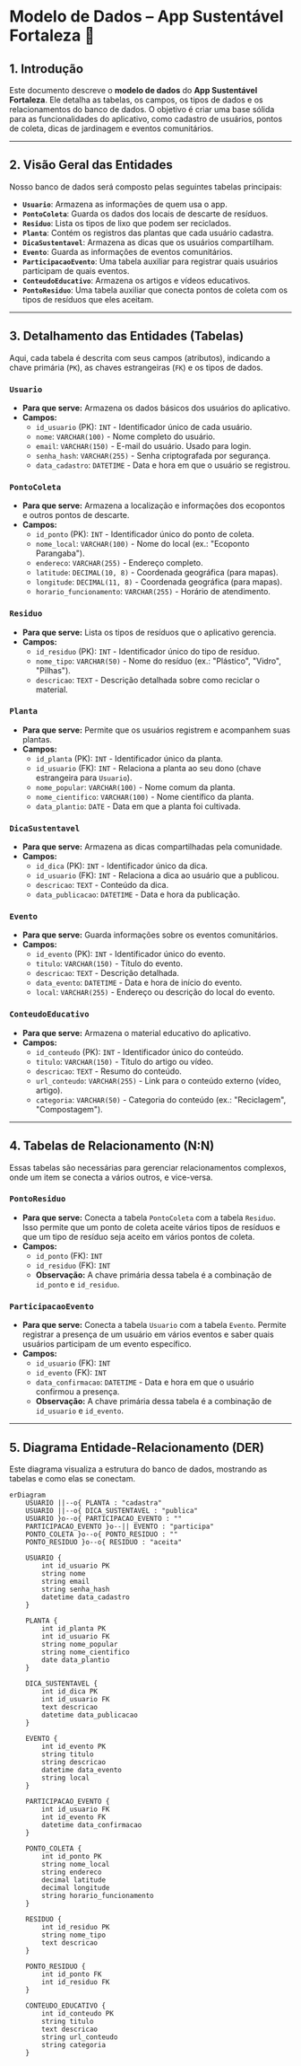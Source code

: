 # Modelo de Dados – App Sustentável Fortaleza 🌱

## 1\. Introdução

Este documento descreve o **modelo de dados** do **App Sustentável Fortaleza**. Ele detalha as tabelas, os campos, os tipos de dados e os relacionamentos do banco de dados. O objetivo é criar uma base sólida para as funcionalidades do aplicativo, como cadastro de usuários, pontos de coleta, dicas de jardinagem e eventos comunitários.

-----

## 2\. Visão Geral das Entidades

Nosso banco de dados será composto pelas seguintes tabelas principais:

  * **`Usuario`**: Armazena as informações de quem usa o app.
  * **`PontoColeta`**: Guarda os dados dos locais de descarte de resíduos.
  * **`Residuo`**: Lista os tipos de lixo que podem ser reciclados.
  * **`Planta`**: Contém os registros das plantas que cada usuário cadastra.
  * **`DicaSustentavel`**: Armazena as dicas que os usuários compartilham.
  * **`Evento`**: Guarda as informações de eventos comunitários.
  * **`ParticipacaoEvento`**: Uma tabela auxiliar para registrar quais usuários participam de quais eventos.
  * **`ConteudoEducativo`**: Armazena os artigos e vídeos educativos.
  * **`PontoResiduo`**: Uma tabela auxiliar que conecta pontos de coleta com os tipos de resíduos que eles aceitam.

-----

## 3\. Detalhamento das Entidades (Tabelas)

Aqui, cada tabela é descrita com seus campos (atributos), indicando a chave primária (`PK`), as chaves estrangeiras (`FK`) e os tipos de dados.

### `Usuario`

  * **Para que serve:** Armazena os dados básicos dos usuários do aplicativo.
  * **Campos:**
      * `id_usuario` (PK): `INT` - Identificador único de cada usuário.
      * `nome`: `VARCHAR(100)` - Nome completo do usuário.
      * `email`: `VARCHAR(150)` - E-mail do usuário. Usado para login.
      * `senha_hash`: `VARCHAR(255)` - Senha criptografada por segurança.
      * `data_cadastro`: `DATETIME` - Data e hora em que o usuário se registrou.

### `PontoColeta`

  * **Para que serve:** Armazena a localização e informações dos ecopontos e outros pontos de descarte.
  * **Campos:**
      * `id_ponto` (PK): `INT` - Identificador único do ponto de coleta.
      * `nome_local`: `VARCHAR(100)` - Nome do local (ex.: "Ecoponto Parangaba").
      * `endereco`: `VARCHAR(255)` - Endereço completo.
      * `latitude`: `DECIMAL(10, 8)` - Coordenada geográfica (para mapas).
      * `longitude`: `DECIMAL(11, 8)` - Coordenada geográfica (para mapas).
      * `horario_funcionamento`: `VARCHAR(255)` - Horário de atendimento.

### `Residuo`

  * **Para que serve:** Lista os tipos de resíduos que o aplicativo gerencia.
  * **Campos:**
      * `id_residuo` (PK): `INT` - Identificador único do tipo de resíduo.
      * `nome_tipo`: `VARCHAR(50)` - Nome do resíduo (ex.: "Plástico", "Vidro", "Pilhas").
      * `descricao`: `TEXT` - Descrição detalhada sobre como reciclar o material.

### `Planta`

  * **Para que serve:** Permite que os usuários registrem e acompanhem suas plantas.
  * **Campos:**
      * `id_planta` (PK): `INT` - Identificador único da planta.
      * `id_usuario` (FK): `INT` - Relaciona a planta ao seu dono (chave estrangeira para `Usuario`).
      * `nome_popular`: `VARCHAR(100)` - Nome comum da planta.
      * `nome_cientifico`: `VARCHAR(100)` - Nome científico da planta.
      * `data_plantio`: `DATE` - Data em que a planta foi cultivada.

### `DicaSustentavel`

  * **Para que serve:** Armazena as dicas compartilhadas pela comunidade.
  * **Campos:**
      * `id_dica` (PK): `INT` - Identificador único da dica.
      * `id_usuario` (FK): `INT` - Relaciona a dica ao usuário que a publicou.
      * `descricao`: `TEXT` - Conteúdo da dica.
      * `data_publicacao`: `DATETIME` - Data e hora da publicação.

### `Evento`

  * **Para que serve:** Guarda informações sobre os eventos comunitários.
  * **Campos:**
      * `id_evento` (PK): `INT` - Identificador único do evento.
      * `titulo`: `VARCHAR(150)` - Título do evento.
      * `descricao`: `TEXT` - Descrição detalhada.
      * `data_evento`: `DATETIME` - Data e hora de início do evento.
      * `local`: `VARCHAR(255)` - Endereço ou descrição do local do evento.

### `ConteudoEducativo`

  * **Para que serve:** Armazena o material educativo do aplicativo.
  * **Campos:**
      * `id_conteudo` (PK): `INT` - Identificador único do conteúdo.
      * `titulo`: `VARCHAR(150)` - Título do artigo ou vídeo.
      * `descricao`: `TEXT` - Resumo do conteúdo.
      * `url_conteudo`: `VARCHAR(255)` - Link para o conteúdo externo (vídeo, artigo).
      * `categoria`: `VARCHAR(50)` - Categoria do conteúdo (ex.: "Reciclagem", "Compostagem").

-----

## 4\. Tabelas de Relacionamento (N:N)

Essas tabelas são necessárias para gerenciar relacionamentos complexos, onde um item se conecta a vários outros, e vice-versa.

### `PontoResiduo`

  * **Para que serve:** Conecta a tabela `PontoColeta` com a tabela `Residuo`. Isso permite que um ponto de coleta aceite vários tipos de resíduos e que um tipo de resíduo seja aceito em vários pontos de coleta.
  * **Campos:**
      * `id_ponto` (FK): `INT`
      * `id_residuo` (FK): `INT`
      * **Observação:** A chave primária dessa tabela é a combinação de `id_ponto` e `id_residuo`.

### `ParticipacaoEvento`

  * **Para que serve:** Conecta a tabela `Usuario` com a tabela `Evento`. Permite registrar a presença de um usuário em vários eventos e saber quais usuários participam de um evento específico.
  * **Campos:**
      * `id_usuario` (FK): `INT`
      * `id_evento` (FK): `INT`
      * `data_confirmacao`: `DATETIME` - Data e hora em que o usuário confirmou a presença.
      * **Observação:** A chave primária dessa tabela é a combinação de `id_usuario` e `id_evento`.

-----

## 5\. Diagrama Entidade-Relacionamento (DER)

Este diagrama visualiza a estrutura do banco de dados, mostrando as tabelas e como elas se conectam.

```mermaid
erDiagram
    USUARIO ||--o{ PLANTA : "cadastra"
    USUARIO ||--o{ DICA_SUSTENTAVEL : "publica"
    USUARIO }o--o{ PARTICIPACAO_EVENTO : ""
    PARTICIPACAO_EVENTO }o--|| EVENTO : "participa"
    PONTO_COLETA }o--o{ PONTO_RESIDUO : ""
    PONTO_RESIDUO }o--o{ RESIDUO : "aceita"

    USUARIO {
        int id_usuario PK
        string nome
        string email
        string senha_hash
        datetime data_cadastro
    }

    PLANTA {
        int id_planta PK
        int id_usuario FK
        string nome_popular
        string nome_cientifico
        date data_plantio
    }

    DICA_SUSTENTAVEL {
        int id_dica PK
        int id_usuario FK
        text descricao
        datetime data_publicacao
    }

    EVENTO {
        int id_evento PK
        string titulo
        string descricao
        datetime data_evento
        string local
    }

    PARTICIPACAO_EVENTO {
        int id_usuario FK
        int id_evento FK
        datetime data_confirmacao
    }

    PONTO_COLETA {
        int id_ponto PK
        string nome_local
        string endereco
        decimal latitude
        decimal longitude
        string horario_funcionamento
    }

    RESIDUO {
        int id_residuo PK
        string nome_tipo
        text descricao
    }

    PONTO_RESIDUO {
        int id_ponto FK
        int id_residuo FK
    }

    CONTEUDO_EDUCATIVO {
        int id_conteudo PK
        string titulo
        text descricao
        string url_conteudo
        string categoria
    }
```
